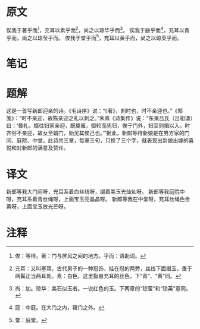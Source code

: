 # 原文
俟我于著乎而[^1]，充耳以素乎而[^2]，尚之以琼华乎而[^3]。
俟我于庭乎而[^4]，充耳以青乎而，尚之以琼莹乎而。
俟我于堂乎而[^5]，充耳以黄乎而，尚之以琼英乎而。
# 笔记

# 题解
这是一首写新郎迎亲的诗。《毛诗序》说：“《著》，刺时也，时不亲迎也。”《郑笺》：“时不亲迎，故陈亲迎之礼以刺之。”朱熹《诗集传》说：“东莱吕氏（吕祖谦）曰：‘昏礼，婿往妇家亲迎，既奠雁，御轮而先归，俟于门外，妇至则揖以入。时齐俗不亲迎，故女至婿门，始见其俟己也。’”据此，新郎等待新娘是在男方家的门间、庭院、中堂。此诗共三章，每章三句，只换了三个字，就表现出新娘出嫁的喜悦和对新郎的满意及赞许。
# 译文
新郎等我大门间呀，充耳系着白丝线呀，缀着美玉光灿灿呀。
新郎等我庭院中呀，充耳系着青丝绳呀，上面宝玉亮晶晶呀。
新郎等我在中堂呀，充耳丝绳色金黄呀，上面宝玉放光芒呀。
# 注释

[^1]: 俟：等待。著：门与屏风之间的地方。乎而：语助词。
[^2]: 充耳：又叫塞耳，古代男子的一种冠饰，挂在冠的两旁，丝线下面缀玉，垂于两鬓正当两耳处。素：白色，这里指悬充耳的丝色，下“青”、“黄”同。
[^3]: 尚：加。琼华：美石似玉者。一说红色的玉。下两章的“琼莹”和“琼英”意同。
[^4]: 庭：中庭。在大门之内，寝门之外。
[^5]: 堂：庭堂。
